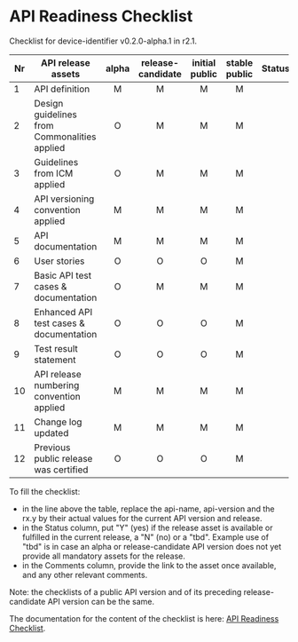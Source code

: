 # API Readiness Checklist

Checklist for device-identifier v0.2.0-alpha.1 in r2.1.

| Nr | API release assets  | alpha | release-candidate |  initial<br>public | stable<br> public | Status  | Comments                                                               |
|----|----------------------------------------------|:-----:|:-----------------:|:-------:|:------:|:----:|:----------------------------------------------------------------------:|
|  1 | API definition                               |   M   |         M         |    M    |    M   |      | [device-identifier.yaml](/code/API_definitions/device-identifier.yaml) |
|  2 | Design guidelines from Commonalities applied |   O   |         M         |    M    |    M   |      | Y 0.4.0                                                                |
|  3 | Guidelines from ICM applied                  |   O   |         M         |    M    |    M   |      | Y 0.2.1                                                                |
|  4 | API versioning convention applied            |   M   |         M         |    M    |    M   |      | Y                                                                      |
|  5 | API documentation                            |   M   |         M         |    M    |    M   |      | Inline in OAS definition                                               |
|  6 | User stories                                 |   O   |         O         |    O    |    M   |      | [Device Identifier User Story.md](/documentation/API_documentation/Device%20Identifier%20User%20Story.md) |
|  7 | Basic API test cases & documentation         |   O   |         M         |    M    |    M   |      | [DeviceIdentifier_retrieve_identifier.feature](/code/Test_definitions/DeviceIdentifier_retrieve_identifier.feature) |
|  8 | Enhanced API test cases & documentation      |   O   |         O         |    O    |    M   |      | N                                                                      |
|  9 | Test result statement                        |   O   |         O         |    O    |    M   |      | N                                                                      |
| 10 | API release numbering convention applied     |   M   |         M         |    M    |    M   |      | Y                                                                      |
| 11 | Change log updated                           |   M   |         M         |    M    |    M   |      | [CHANGELOG.md](/CHANGELOG.md)                                          |
| 12 | Previous public release was certified        |   O   |         O         |    O    |    M   |      | N                                                                      |

To fill the checklist:
- in the line above the table, replace the api-name, api-version and the rx.y by their actual values for the current API version and release.
- in the Status column, put "Y" (yes) if the release asset is available or fulfilled in the current release, a "N" (no) or a "tbd". Example use of "tbd" is in case an alpha or release-candidate API version does not yet provide all mandatory assets for the release.
- in the Comments column, provide the link to the asset once available, and any other relevant comments.

Note: the checklists of a public API version and of its preceding release-candidate API version can be the same.

The documentation for the content of the checklist is here: [API Readiness Checklist](https://wiki.camaraproject.org/display/CAM/API+Release+Process#APIReleaseProcess-APIreadinesschecklist).
